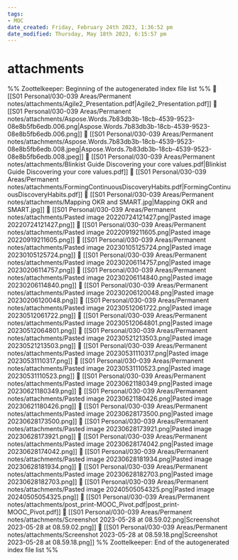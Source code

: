 ```yaml
---
tags: 
- MOC
date_created: Friday, February 24th 2023, 1:36:52 pm
date_modified: Thursday, May 18th 2023, 6:15:57 pm
---
```

# attachments



%% Zoottelkeeper: Beginning of the autogenerated index file list  %%
📄 [[S01 Personal/030-039 Areas/Permanent notes/attachments/Agile2_Presentation.pdf|Agile2_Presentation.pdf]]
📄 [[S01 Personal/030-039 Areas/Permanent notes/attachments/Aspose.Words.7b83db3b-18cb-4539-9523-08e8b5fb6edb.006.png|Aspose.Words.7b83db3b-18cb-4539-9523-08e8b5fb6edb.006.png]]
📄 [[S01 Personal/030-039 Areas/Permanent notes/attachments/Aspose.Words.7b83db3b-18cb-4539-9523-08e8b5fb6edb.008.jpeg|Aspose.Words.7b83db3b-18cb-4539-9523-08e8b5fb6edb.008.jpeg]]
📄 [[S01 Personal/030-039 Areas/Permanent notes/attachments/Blinkist Guide Discovering your core values.pdf|Blinkist Guide Discovering your core values.pdf]]
📄 [[S01 Personal/030-039 Areas/Permanent notes/attachments/FormingContinuousDiscoveryHabits.pdf|FormingContinuousDiscoveryHabits.pdf]]
📄 [[S01 Personal/030-039 Areas/Permanent notes/attachments/Mapping OKR and SMART.jpg|Mapping OKR and SMART.jpg]]
📄 [[S01 Personal/030-039 Areas/Permanent notes/attachments/Pasted image 20220724121427.png|Pasted image 20220724121427.png]]
📄 [[S01 Personal/030-039 Areas/Permanent notes/attachments/Pasted image 20220919211605.png|Pasted image 20220919211605.png]]
📄 [[S01 Personal/030-039 Areas/Permanent notes/attachments/Pasted image 20230105125724.png|Pasted image 20230105125724.png]]
📄 [[S01 Personal/030-039 Areas/Permanent notes/attachments/Pasted image 20230206114757.png|Pasted image 20230206114757.png]]
📄 [[S01 Personal/030-039 Areas/Permanent notes/attachments/Pasted image 20230206114840.png|Pasted image 20230206114840.png]]
📄 [[S01 Personal/030-039 Areas/Permanent notes/attachments/Pasted image 20230206120048.png|Pasted image 20230206120048.png]]
📄 [[S01 Personal/030-039 Areas/Permanent notes/attachments/Pasted image 20230512061722.png|Pasted image 20230512061722.png]]
📄 [[S01 Personal/030-039 Areas/Permanent notes/attachments/Pasted image 20230512064801.png|Pasted image 20230512064801.png]]
📄 [[S01 Personal/030-039 Areas/Permanent notes/attachments/Pasted image 20230521213503.png|Pasted image 20230521213503.png]]
📄 [[S01 Personal/030-039 Areas/Permanent notes/attachments/Pasted image 20230531110317.png|Pasted image 20230531110317.png]]
📄 [[S01 Personal/030-039 Areas/Permanent notes/attachments/Pasted image 20230531110523.png|Pasted image 20230531110523.png]]
📄 [[S01 Personal/030-039 Areas/Permanent notes/attachments/Pasted image 20230621180349.png|Pasted image 20230621180349.png]]
📄 [[S01 Personal/030-039 Areas/Permanent notes/attachments/Pasted image 20230621180426.png|Pasted image 20230621180426.png]]
📄 [[S01 Personal/030-039 Areas/Permanent notes/attachments/Pasted image 20230628173500.png|Pasted image 20230628173500.png]]
📄 [[S01 Personal/030-039 Areas/Permanent notes/attachments/Pasted image 20230628173921.png|Pasted image 20230628173921.png]]
📄 [[S01 Personal/030-039 Areas/Permanent notes/attachments/Pasted image 20230628174042.png|Pasted image 20230628174042.png]]
📄 [[S01 Personal/030-039 Areas/Permanent notes/attachments/Pasted image 20230628181934.png|Pasted image 20230628181934.png]]
📄 [[S01 Personal/030-039 Areas/Permanent notes/attachments/Pasted image 20230628182703.png|Pasted image 20230628182703.png]]
📄 [[S01 Personal/030-039 Areas/Permanent notes/attachments/Pasted image 20240505054325.png|Pasted image 20240505054325.png]]
📄 [[S01 Personal/030-039 Areas/Permanent notes/attachments/post_print-MOOC_Pivot.pdf|post_print-MOOC_Pivot.pdf]]
📄 [[S01 Personal/030-039 Areas/Permanent notes/attachments/Screenshot 2023-05-28 at 08.59.02.png|Screenshot 2023-05-28 at 08.59.02.png]]
📄 [[S01 Personal/030-039 Areas/Permanent notes/attachments/Screenshot 2023-05-28 at 08.59.18.png|Screenshot 2023-05-28 at 08.59.18.png]]
%% Zoottelkeeper: End of the autogenerated index file list  %%

